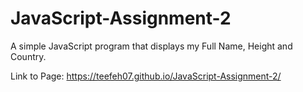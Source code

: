 # JavaScript-Assignment-2 
A simple JavaScript program that displays my Full Name, Height and Country. 

Link to Page: https://teefeh07.github.io/JavaScript-Assignment-2/
